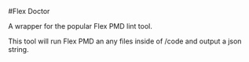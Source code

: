 #Flex Doctor

A wrapper for the popular Flex PMD lint tool.

This tool will run Flex PMD an any files inside of /code and output a json string.
